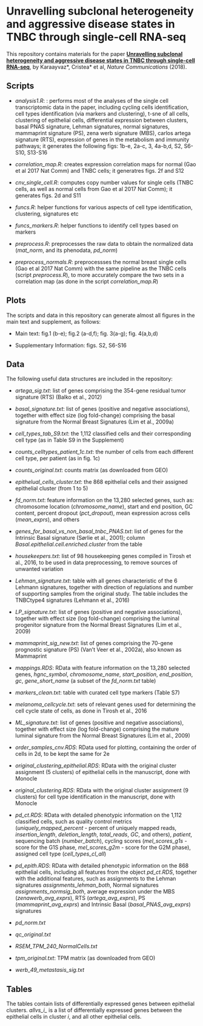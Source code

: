 # Unravelling subclonal heterogeneity and aggressive disease states in TNBC through single-cell RNA-seq

This repository contains materials for the paper [**Unravelling subclonal heterogeneity and aggressive disease states in TNBC through single-cell RNA-seq**](https://www.nature.com/articles/s41467-018-06052-0), by Karaayvaz*, Cristea* et al, *Nature Communications* (2018).

## Scripts
* *analysis1.R*: : performs most of the analyses of the single cell transcriptomic data in the paper, including cycling cells identification, cell types identification (via markers and clustering), t-sne of all cells, clustering of epithelial cells, differential expression between clusters, basal PNAS signature, Lehman signatures, normal signatures, mammaprint signature (PS), zena werb signature (MBS), carlos artega signature (RTS), expression of genes in the metabolism and immunity pathways; it generates the following figs: 1b-e, 2a-c, 3, 4a-b,d, S2, S6-S10, S13-S16

* *correlation_map.R*: creates expression correlation maps for normal (Gao et al 2017 Nat Comm) and TNBC cells; it generatres figs. 2f and S12

* *cnv_single_cell.R*: computes copy number values for single cells (TNBC cells, as well as normal cells from Gao et al 2017 Nat Comm); it generates figs. 2d and S11

* *funcs.R*: helper functions for various aspects of cell type identification, clustering, signatures etc

* *funcs_markers.R*: helper functions to identify cell types based on markers

* *preprocess.R*: preprocesses the raw data to obtain the normalized data (*mat_norm*, and its phenodata, *pd_norm*) 

* *preprocess_normals.R*: preprocessses the normal breast single cells (Gao et al 2017 Nat Comm) with the same pipeline as the TNBC cells (script *preprocess.R*), to more accurately compare the two sets in a correlation map (as done in the script *correlation_map.R*)




## Plots
The scripts and data in this repository can generate almost all figures in the main text and supplement, as follows:

  * Main text: fig.1 (b-e); fig.2 (a-d,f); fig. 3(a-g); fig. 4(a,b,d)
  
  * Supplementary Information: figs. S2, S6-S16


## Data
The following useful data structures are included in the repository:

  * *artega_sig.txt*: list of genes comprising the 354-gene residual tumor signature (RTS) (Balko et al., 2012)
  
  * *basal_signature.txt*: list of genes (positive and negative associations), together with effect size (log fold-change) comprising the basal signature from the Normal Breast Signatures (Lim et al., 2009a)
  
  * *cell_types_tab_S9.txt*: the 1,112 classified cells and their corresponding cell type (as in Table S9 in the Supplement)
  
  * *counts_celltypes_patient_1c.txt*: the number of cells from each different cell type, per patient (as in fig. 1c)
  
  * *counts_original.txt*: counts matrix (as downloaded from GEO)
  
  * *epithelual_cells_cluster.txt*: the 868 epithelial cells and their assigned epithelial cluster (from 1 to 5)
  
  * *fd_norm.txt*: feature information on the 13,280 selected genes, such as: chromosome location (*chromosome_name*), start and end position, GC content, percent dropout (*pct_dropout*), mean expression across cells (*mean_exprs*), and others
  
  * *genes_for_basal_vs_non_basal_tnbc_PNAS.txt*: list of genes for the Intrinsic Basal signature (Sørlie et al., 2001); column *Basal.epithelial.cell.enriched.cluster* from the table
  
  * *housekeepers.txt*: list of 98 housekeeping genes compiled in Tirosh et al., 2016, to be used in data preprocessing, to remove sources of unwanted variation
  
  * *Lehman_signature.txt*: table with all genes characteristic of the 6 Lehmann signatures, together with direction of regulations and number of supporting samples from the original study. The table includes the TNBCtype4 signatures (Lehmann et al., 2016)
  
  * *LP_signature.txt*: list of genes (positive and negative associations), together with effect size (log fold-change) comprising the luminal progenitor signature from the Normal Breast Signatures (Lim et al., 2009)
  
  * *mammaprint_sig_new.txt*: list of genes comprising the 70-gene prognostic signature (PS) (Van’t Veer et al., 2002a), also known as Mammaprint
  
  * *mappings.RDS*: RData with feature information on the 13,280 selected genes, *hgnc_symbol*, *chromosome_name*, *start_position*, *end_position*, *gc*, *gene_short_name* (a subset of the *fd_norm.txt* table)
  
  * *markers_clean.txt*: table with curated cell type markers (Table S7)
  
  * *melanoma_cellcycle.txt*: sets of relevant genes used for determining the cell cycle state of cells, as done in Tirosh et al., 2016
  
  * *ML_signature.txt*: list of genes (positive and negative associations), together with effect size (log fold-change) comprising the mature luminal signature from the Normal Breast Signatures (Lim et al., 2009)

  * *order_samples_cnv.RDS*: RData used for plotting, containing the order of cells in 2d, to be kept the same for 2e
  
  * *original_clustering_epithelial.RDS*: RData with the original cluster assignment (5 clusters) of epithelial cells in the manuscript, done with Monocle
  
  * *original_clustering.RDS*: RData with the original cluster assignment (9 clusters) for cell type identification in the manuscript, done with Monocle
  
  * *pd_ct.RDS*: RData with detailed phenotypic information on the 1,112 classified cells, such as quality control metrics (*uniquely_mapped_percent* - percent of uniquely mapped reads, *insertion_length*, *deletion_length*, *total_reads*, *GC*, and others), *patient*, sequencing batch (*number_batch*), cycling scores (*mel_scores_g1s* - score for the G1S phase, *mel_scores_g2m* - score for the G2M phase), assigned cell type (*cell_types_cl_all*)
  
  * *pd_epith.RDS*: RData with detailed phenotypic information on the 868 epithelial cells, including all features from the object *pd_ct.RDS*, together with the additional features, such as assignments to the Lehman signatures *assignments_lehman_both*, Normal signatures *assignments_normsig_both*, average expression under the MBS (*zenawerb_avg_exprs*), RTS (*artega_avg_exprs*), PS (*mammaprint_avg_exprs*) and Intrinsic Basal (*basal_PNAS_avg_exprs*) signatures
  
  * *pd_norm.txt*
  
  * *qc_original.txt*
  
  * *RSEM_TPM_240_NormalCells.txt*
  
  * *tpm_original.txt*: TPM matrix (as downloaded from GEO)
  
  * *werb_49_metastasis_sig.txt* 
  

## Tables
The tables contain lists of differentially expressed genes between epithelial clusters. *allvs_i_* is a list of differentially expressed genes between the epithelial cells in cluster *i*, and all other epithelial cells.
